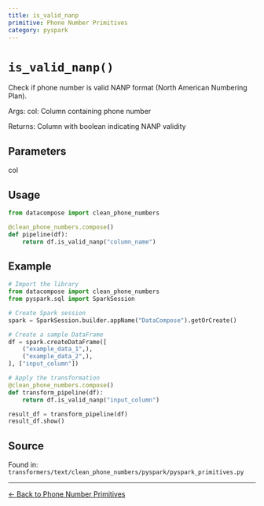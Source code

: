 ```yaml
---
title: is_valid_nanp
primitive: Phone Number Primitives
category: pyspark
---
```


# `is_valid_nanp()`

Check if phone number is valid NANP format (North American Numbering Plan).

Args:
    col: Column containing phone number
    
Returns:
    Column with boolean indicating NANP validity

## Parameters

col

## Usage

```python
from datacompose import clean_phone_numbers

@clean_phone_numbers.compose()
def pipeline(df):
    return df.is_valid_nanp("column_name")
```

## Example

```python
# Import the library
from datacompose import clean_phone_numbers
from pyspark.sql import SparkSession

# Create Spark session
spark = SparkSession.builder.appName("DataCompose").getOrCreate()

# Create a sample DataFrame
df = spark.createDataFrame([
    ("example_data_1",),
    ("example_data_2",),
], ["input_column"])

# Apply the transformation
@clean_phone_numbers.compose()
def transform_pipeline(df):
    return df.is_valid_nanp("input_column")

result_df = transform_pipeline(df)
result_df.show()
```

## Source

Found in: `transformers/text/clean_phone_numbers/pyspark/pyspark_primitives.py`

---
[← Back to Phone Number Primitives](/primitives/phone-numbers)
